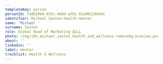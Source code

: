 ```yaml
---
templateKey: person
personId: 7ddb26b8-033c-4b84-afb1-b1a8011469dc
identifier: Michael Saxton-health-mentor
name: 'Michael '
surname: Saxton
role: Global Head of Marketing @JLL
photo: /img/i05_michael_saxton_health_and_wellness-removebg-preview.png
about: ''
linkedin: ''
label: mentor
tracklist: Health & Wellness
---
```

